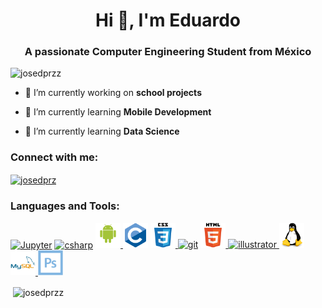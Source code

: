 <h1 align="center">Hi 👋, I'm Eduardo</h1>
<h3 align="center">A passionate Computer Engineering Student from México</h3>

<p align="left"> <img src="https://komarev.com/ghpvc/?username=josedprzz&label=Profile%20views&color=0e75b6&style=flat" alt="josedprzz" /> </p>

- 🔭 I’m currently working on **school projects**

- 🌱 I’m currently learning **Mobile Development**
- 🧠 I’m currently learning **Data Science**

<h3 align="left">Connect with me:</h3>
<p align="left">
<a href="https://linkedin.com/in/josedprz" target="blank"><img align="center" src="https://raw.githubusercontent.com/rahuldkjain/github-profile-readme-generator/master/src/images/icons/Social/linked-in-alt.svg" alt="josedprz" height="30" width="40" /></a>
</p>

<h3 align="left">Languages and Tools:</h3>
<p align="left"> 
<a href="https://jupyter.org/" target="_blank" rel="noreferrer">
<img align="center" alt="Jupyter" width="40" height="40" src="https://cdn.jsdelivr.net/gh/devicons/devicon/icons/jupyter/jupyter-original-wordmark.svg" /></a>
<a href="https://www.c-sharpcorner.com/" target="_blank" rel="noreferrer">
<img align="center" alt="csharp" width="40" height="40" src="https://cdn.worldvectorlogo.com/logos/c--4.svg" /></a>
<a href="https://developer.android.com" target="_blank" rel="noreferrer"> <img src="https://raw.githubusercontent.com/devicons/devicon/master/icons/android/android-original-wordmark.svg" alt="android" width="40" height="40"/> </a> <a href="https://www.cprogramming.com/" target="_blank" rel="noreferrer"> <img src="https://raw.githubusercontent.com/devicons/devicon/master/icons/c/c-original.svg" alt="c" width="40" height="40"/></a>
<a href="https://www.w3schools.com/css/" target="_blank" rel="noreferrer"> <img src="https://raw.githubusercontent.com/devicons/devicon/master/icons/css3/css3-original-wordmark.svg" alt="css3" width="40" height="40"/> </a> <a href="https://git-scm.com/" target="_blank" rel="noreferrer"> <img src="https://www.vectorlogo.zone/logos/git-scm/git-scm-icon.svg" alt="git" width="40" height="40"/></a>
<a href="https://www.w3.org/html/" target="_blank" rel="noreferrer"> <img src="https://raw.githubusercontent.com/devicons/devicon/master/icons/html5/html5-original-wordmark.svg" alt="html5" width="40" height="40"/> </a> <a href="https://www.adobe.com/in/products/illustrator.html" target="_blank" rel="noreferrer"> <img src="https://www.vectorlogo.zone/logos/adobe_illustrator/adobe_illustrator-icon.svg" alt="illustrator" width="40" height="40"/> </a> <a href="https://www.linux.org/" target="_blank" rel="noreferrer"> <img src="https://raw.githubusercontent.com/devicons/devicon/master/icons/linux/linux-original.svg" alt="linux" width="40" height="40"/></a>
<a href="https://www.mysql.com/" target="_blank" rel="noreferrer"> <img src="https://raw.githubusercontent.com/devicons/devicon/master/icons/mysql/mysql-original-wordmark.svg" alt="mysql" width="40" height="40"/> </a> <a href="https://www.photoshop.com/en" target="_blank" rel="noreferrer"> <img src="https://raw.githubusercontent.com/devicons/devicon/master/icons/photoshop/photoshop-line.svg" alt="photoshop" width="40" height="40"/></a> 
</p>

<p>&nbsp;<img align="center" src="https://github-readme-stats.vercel.app/api?username=josedprzz&show_icons=true&locale=en" alt="josedprzz" /></p>

